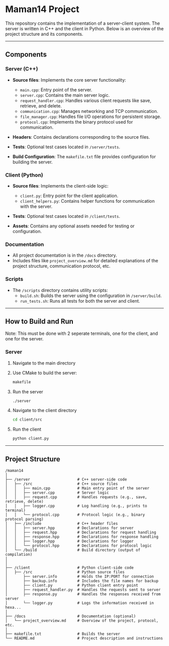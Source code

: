# Maman14 Project

This repository contains the implementation of a server-client system. The server is written in C++ and the client in Python. Below is an overview of the project structure and its components.

---

## Components

### **Server (C++)**
- **Source files**: Implements the core server functionality:
  - `main.cpp`: Entry point of the server.
  - `server.cpp`: Contains the main server logic.
  - `request_handler.cpp`: Handles various client requests like save, retrieve, and delete.
  - `communication.cpp`: Manages networking and TCP communication.
  - `file_manager.cpp`: Handles file I/O operations for persistent storage.
  - `protocol.cpp`: Implements the binary protocol used for communication.

- **Headers**: Contains declarations corresponding to the source files.

- **Tests**: Optional test cases located in `/server/tests`.

- **Build Configuration**: The `makefile.txt` file provides configuration for building the server.

### **Client (Python)**
- **Source files**: Implements the client-side logic:
  - `client.py`: Entry point for the client application.
  - `client_helpers.py`: Contains helper functions for communication with the server.

- **Tests**: Optional test cases located in `/client/tests`.

- **Assets**: Contains any optional assets needed for testing or configuration.

### **Documentation**
- All project documentation is in the `/docs` directory.
- Includes files like `project_overview.md` for detailed explanations of the project structure, communication protocol, etc.

### **Scripts**
- The `/scripts` directory contains utility scripts:
  - `build.sh`: Builds the server using the configuration in `/server/build`.
  - `run_tests.sh`: Runs all tests for both the server and client.

---

## How to Build and Run
Note: This must be done with 2 seperate terminals, one for the client, and one for the server.

### **Server**
1. Navigate to the main directory

2. Use CMake to build the server:
    ```bash
    makefile
    ```
3. Run the server
    ```bash
    ./server
    ```
4. Navigate to the client directory
   ```bash
   cd client/src
   ```
5. Run the client
    ```bash
    python client.py
    ```
---

## Project Structure

```plaintext
/maman14
│
├── /server                     # C++ server-side code
│   ├── /src                    # C++ source files
│   │   ├── main.cpp            # Main entry point of the server
│   │   ├── server.cpp          # Server logic
│   │   ├── request.cpp         # Handles requests (e.g., save, retrieve, delete)
│   │   ├── logger.cpp          # Log handling (e.g., prints to terminal)
│   │   └── protocol.cpp        # Protocol logic (e.g., binary protocol parsing)
│   ├── /include                # C++ header files
│   │   ├── server.hpp          # Declarations for server
│   │   ├── request.hpp         # Declarations for request handling
│   │   ├── response.hpp        # Declarations for response handling
│   │   ├── logger.hpp          # Declarations for logger
│   │   └── protocol.hpp        # Declarations for protocol logic
│   └── /build                  # Build directory (output of compilation)
│      
│
├── /client                     # Python client-side code
│   ├── /src                    # Python source files
│       ├── server.info         # Holds the IP:PORT for connection
│       ├── backup.info         # Includes the file names for backup
│       ├── client.py           # Python client entry point
│       ├── request_handler.py  # Handles the requests sent to server
│       ├── response.py         # Handles the responses received from server
│       └── logger.py           # Logs the information received in hexa...   
│
├── /docs                       # Documentation (optional)
│   └── project_overview.md     # Overview of the project, protocol, etc.
│
├── makefile.txt                # Builds the server
└── README.md                   # Project description and instructions
```
